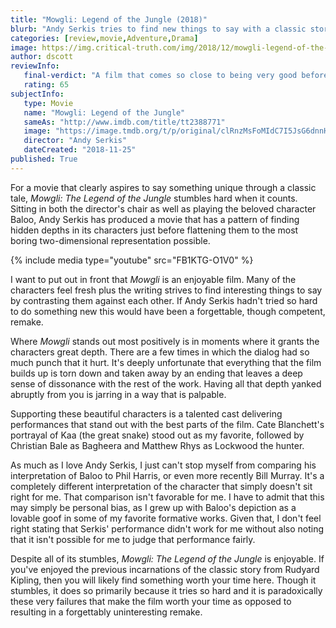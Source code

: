 ```yaml
---
title: "Mowgli: Legend of the Jungle (2018)"
blurb: "Andy Serkis tries to find new things to say with a classic story."
categories: [review,movie,Adventure,Drama]
image: https://img.critical-truth.com/img/2018/12/mowgli-legend-of-the-jungle-cover.jpg
author: dscott
reviewInfo:
   final-verdict: "A film that comes so close to being very good before stumbling hard."
   rating: 65
subjectInfo:
   type: Movie
   name: "Mowgli: Legend of the Jungle"
   sameAs: "http://www.imdb.com/title/tt2388771"
   image: "https://image.tmdb.org/t/p/original/clRnzMsFoMIdC7I5JsG6dnnHH8l.jpg"
   director: "Andy Serkis"
   dateCreated: "2018-11-25"
published: True
---
```



For a movie that clearly aspires to say something unique through a classic tale, *Mowgli: The Legend of the Jungle* stumbles hard when it counts. Sitting in both the director's chair as well as playing the beloved character Baloo, Andy Serkis has produced a movie that has a pattern of finding hidden depths in its characters just before flattening them to the most boring two-dimensional representation possible.

{% include media type="youtube" src="FB1KTG-O1V0" %}

I want to put out in front that *Mowgli* is an enjoyable film. Many of the characters feel fresh plus the writing strives to find interesting things to say by contrasting them against each other. If Andy Serkis hadn't tried so hard to do something new this would have been a forgettable, though competent, remake. 

Where *Mowgli* stands out most positively is in moments where it grants the characters great depth. There are a few times in which the dialog had so much punch that it hurt. It's deeply unfortunate that everything that the film builds up is torn down and taken away by an ending that leaves a deep sense of dissonance with the rest of the work. Having all that depth yanked abruptly from you is jarring in a way that is palpable. 

Supporting these beautiful characters is a talented cast delivering performances that stand out with the best parts of the film.  Cate Blanchett's portrayal of Kaa (the great snake) stood out as my favorite, followed by Christian Bale as Bagheera and Matthew Rhys as Lockwood the hunter. 

As much as I love Andy Serkis, I just can't stop myself from comparing his interpretation of Baloo to Phil Harris, or even more recently Bill Murray. It's a completely different interpretation of the character that simply doesn't sit right for me. That comparison isn't favorable for me. I have to admit that this may simply be personal bias, as I grew up with Baloo's depiction as a lovable goof in some of my favorite formative works. Given that, I don't feel right stating that Serkis' performance didn't work for me without also noting that it isn't possible for me to judge that performance fairly. 

Despite all of its stumbles, *Mowgli: The Legend of the Jungle* is enjoyable. If you've enjoyed the previous incarnations of the classic story from Rudyard Kipling, then you will likely find something worth your time here. Though it stumbles, it does so primarily because it tries so hard and it is paradoxically these very failures that make the film worth your time as opposed to resulting in a forgettably uninteresting remake. 
